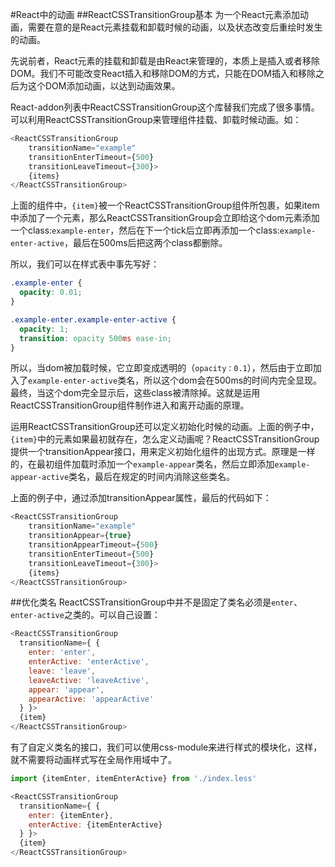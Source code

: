 #React中的动画
##ReactCSSTransitionGroup基本
为一个React元素添加动画，需要在意的是React元素挂载和卸载时候的动画，以及状态改变后重绘时发生的动画。

先说前者，React元素的挂载和卸载是由React来管理的，本质上是插入或者移除DOM。我们不可能改变React插入和移除DOM的方式，只能在DOM插入和移除之后为这个DOM添加动画，以达到动画效果。

React-addon列表中ReactCSSTransitionGroup这个库替我们完成了很多事情。可以利用ReactCSSTransitionGroup来管理组件挂载、卸载时候动画。如：

```javascript
<ReactCSSTransitionGroup
	transitionName="example"
	transitionEnterTimeout={500}
	transitionLeaveTimeout={300}>
	{items}
</ReactCSSTransitionGroup>
```
上面的组件中，`{item}`被一个ReactCSSTransitionGroup组件所包裹，如果item中添加了一个元素，那么ReactCSSTransitionGroup会立即给这个dom元素添加一个class:`example-enter`，然后在下一个tick后立即再添加一个class:`example-enter-active`，最后在500ms后把这两个class都删除。

所以，我们可以在样式表中事先写好：

```css
.example-enter {
  opacity: 0.01;
}

.example-enter.example-enter-active {
  opacity: 1;
  transition: opacity 500ms ease-in;
}
```
所以，当dom被加载时候，它立即变成透明的（`opacity：0.1`），然后由于立即加入了`example-enter-active`类名，所以这个dom会在500ms的时间内完全显现。最终，当这个dom完全显示后，这些class被清除掉。这就是运用ReactCSSTransitionGroup组件制作进入和离开动画的原理。

运用ReactCSSTransitionGroup还可以定义初始化时候的动画。上面的例子中，`{item}`中的元素如果最初就存在，怎么定义动画呢？ReactCSSTransitionGroup提供一个transitionAppear接口，用来定义初始化组件的出现方式。原理是一样的，在最初组件加载时添加一个`example-appear`类名，然后立即添加`example-appear-active`类名，最后在规定的时间内消除这些类名。

上面的例子中，通过添加transitionAppear属性，最后的代码如下：


```javascript
<ReactCSSTransitionGroup
	transitionName="example"
	transitionAppear={true}
	transitionAppearTimeout={500}
	transitionEnterTimeout={500}
	transitionLeaveTimeout={300}>
	{items}
</ReactCSSTransitionGroup>
```

##优化类名
ReactCSSTransitionGroup中并不是固定了类名必须是`enter`、`enter-active`之类的。可以自己设置：

```javascript
<ReactCSSTransitionGroup
  transitionName={ {
    enter: 'enter',
    enterActive: 'enterActive',
    leave: 'leave',
    leaveActive: 'leaveActive',
    appear: 'appear',
    appearActive: 'appearActive'
  } }>
  {item}
</ReactCSSTransitionGroup>
```
有了自定义类名的接口，我们可以使用css-module来进行样式的模块化，这样，就不需要将动画样式写在全局作用域中了。


```javascript
import {itemEnter, itemEnterActive} from './index.less'

<ReactCSSTransitionGroup
  transitionName={ {
    enter: {itemEnter},
    enterActive: {itemEnterActive}
  } }>
  {item}
</ReactCSSTransitionGroup>
```

